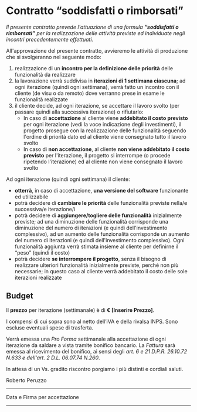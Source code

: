 # Contratto “soddisfatti o rimborsati”

*Il presente contratto prevede l'attuazione di una formula **“soddisfatti o rimborsati”** per la realizzazione delle attività previste ed individuate negli incontri precedentemente effettuati.*

All'approvazione del presente contratto, avvieremo le attività di produzione che si svolgeranno nel seguente modo:

1. realizzazione di un **incontro per la definizione delle priorità** delle funzionalità da realizzare
2. la lavorazione verrà suddivisa in **iterazioni di 1 settimana ciascuna**; ad ogni iterazione (quindi ogni settimana), verrà fatto un incontro con il cliente (de visu o da remoto) dove verranno prese in esame le funzionalità realizzate
3. il cliente decide, ad ogni iterazione, se accettare il lavoro svolto (per passare quindi alla successiva iterazione)  o rifiutarlo:
    * In caso di **accettazione** al cliente viene **addebitato il costo previsto** per ogni iterazione (vedi la voce indicazione degli investimenti), il progetto prosegue con la realizzazione delle funzionalità seguendo l'ordine di priorità dato ed al cliente viene consegnato tutto il lavoro svolto
    * In caso di **non accettazione**, al cliente **non viene addebitato il costo previsto** per l'iterazione, il progetto si interrompe (o procede ripetendo l'iterazione) ed al cliente non viene consegnato il lavoro svolto

Ad ogni iterazione (quindi ogni settimana) il cliente:

* **otterrà**, in caso di accettazione, **una versione del software** funzionante ed utilizzabile
* potrà decidere di **cambiare le priorità** delle funzionalità previste nella/e successiva/e iterazione/i
* potrà decidere di **aggiungere/togliere delle funzionalità** inizialmente previste; ad una diminuzione delle funzionalità corrisponde una diminuzione del numero di iterazioni (e quindi dell'investimento complessivo), ad un aumento delle funzionalità corrisponde un aumento del numero di iterazioni (e quindi dell'investimento complessivo). Ogni funzionalità aggiunta verrà stimata insieme al cliente per definirne il “peso” (quindi il costo)
* potrà decidere **se interrompere il progetto**, senza il bisogno di realizzare ulteriori funzionalità inizialmente previste, perché non più necessarie; in questo caso al cliente verrà addebitato il costo delle sole iterazioni realizzate

## Budget

Il **prezzo** per iterazione (settimanale) è di **€ [Inserire Prezzo]**.

I compensi di cui sopra sono al netto dell’IVA e della rivalsa INPS. Sono escluse eventuali spese di trasferta.

Verrà emessa una *Pro Forma* settimanale alla accettazione di ogni iterazione da saldare a vista tramite bonifico bancario. La *Fattura* sarà emessa al ricevimento del bonifico, ai sensi degli *art. 6 e 21 D.P.R. 26.10.72 N.633 e dell'art. 2 D.L. 06.07.74 N.260*.

In attesa di un Vs. gradito riscontro porgiamo i più distinti e cordiali saluti.

Roberto Peruzzo

---
Data e Firma per accettazione

---



